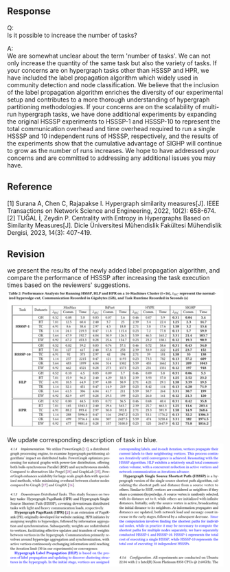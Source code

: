 ## Response
Q:  
Is it possible to increase the number of tasks?

A:  
We are somewhat unclear about the term 'number of tasks'. We can not only increase the quantity of the same task but also the variety of tasks.
If your concerns are on hypergraph tasks other than HSSSP and HPR, we have included the label propagation algorithm which widely used in community detection and node classification. We believe that the inclusion of the label propagation algorithm enriches the diversity of our experimental setup and contributes to a more thorough understanding of hypergraph partitioning methodologies. 
If your concerns are on the scalability of multi-run hypergraph tasks, we have done additional experiments by expanding the original HSSSP experiments to HSSSP-1 and HSSSP-10 to represent the total communication overhead and time overhead required to run a single HSSSP and 10 independent runs of HSSSP, respectively, and the results of the experiments show that the cumulative advantage of SIGHP will continue to grow as the number of runs increases.
We hope to have addressed your concerns and are committed to addressing any additional issues you may have.


## Reference 
[1] Surana A, Chen C, Rajapakse I. Hypergraph similarity measures[J]. IEEE Transactions on Network Science and Engineering, 2022, 10(2): 658-674.  
[2] TUĞAL İ, Zeydin P. Centrality with Entropy in Hypergraphs Based on Similarity Measures[J]. Dicle Üniversitesi Mühendislik Fakültesi Mühendislik Dergisi, 2023, 14(3): 407-419.  

## Revision

we present the results of the newly added label propagation algorithm, and compare the performance of HSSSP after increasing the task execution times based on the reviewers' suggestions.
![](./pic/taskTable.png)

We update corresponding description of task in blue.
![](./pic/taskDescription.png)
